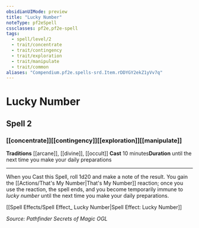 ```yaml
---
obsidianUIMode: preview
title: "Lucky Number"
noteType: pf2eSpell
cssclasses: pf2e,pf2e-spell
tags:
  - spell/level/2
  - trait/concentrate
  - trait/contingency
  - trait/exploration
  - trait/manipulate
  - trait/common
aliases: "Compendium.pf2e.spells-srd.Item.rDDYGY2ekZ1yVv7q" 
---
```

# Lucky Number   
## Spell 2
### [[concentrate]][[contingency]][[exploration]][[manipulate]]
**Traditions** [[arcane]], [[divine]], [[occult]]
**Cast** 10 minutes**Duration** until the next time you make your daily preparations
* * * 
When you Cast this Spell, roll 1d20 and make a note of the result. You gain the [[Actions/That's My Number|That's My Number]] reaction; once you use the reaction, the spell ends, and you become temporarily immune to _lucky number_ until the next time you make your daily preparations.

[[Spell Effects/Spell Effect_ Lucky Number|Spell Effect: Lucky Number]]

*Source: Pathfinder Secrets of Magic*
*OGL*